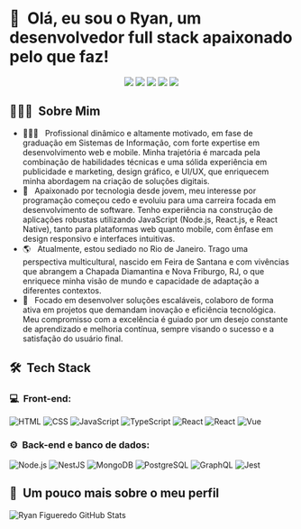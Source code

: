 <h1>👋 &nbsp;Olá, eu sou o Ryan, um desenvolvedor full stack apaixonado pelo que faz!</h1>
<p align="center">
<a href="https://instagram.com/dicasparadevs"><img src="https://img.shields.io/badge/-@dicasparadevs_-E4405F?style=flat-square&logo=Instagram&logoColor=white"/></a>
<a href="https://dicasparadevs.com.br"><img src="https://img.shields.io/badge/-dicasparadevs.com.br-3423A6?style=flat-square&logo=Google-Chrome&logoColor=white"/></a>
<a href="https://www.youtube.com/channel/UC8TRfZVb-M_ivbU9yiocTvQ"><img src="https://img.shields.io/badge/-dicasparadevs-D62422?style=flatsquare&labelColor=D62422&logo=youtube&logoColor=white"/></a>
<a href="https://www.linkedin.com/in/felipe-rocha-034871172"><img src="https://img.shields.io/badge/-Felipe%20Mota%20Rocha-0077B5?style=flat-square&logo=Linkedin&logoColor=white"/></a>
<a href="mailto:felipemota.rocha@gmail.com"><img src="https://img.shields.io/badge/-felipemota.rocha@gmail.com-D14836?style=flat-square&logo=Gmail&logoColor=white"/></a>

</p>

<h2>👨🏻‍💻 &nbsp;Sobre Mim</h2>

- 👨🏻‍💻 &nbsp; Profissional dinâmico e altamente motivado, em fase de graduação em Sistemas de Informação, com forte expertise em desenvolvimento web e mobile. Minha trajetória é marcada pela combinação de habilidades técnicas e uma sólida experiência em publicidade e marketing, design gráfico, e UI/UX, que enriquecem minha abordagem na criação de soluções digitais.
- 🚀 &nbsp; Apaixonado por tecnologia desde jovem, meu interesse por programação começou cedo e evoluiu para uma carreira focada em desenvolvimento de software. Tenho experiência na construção de aplicações robustas utilizando JavaScript (Node.js, React.js, e React Native), tanto para plataformas web quanto mobile, com ênfase em design responsivo e interfaces intuitivas.
- 🌎 &nbsp; Atualmente, estou sediado no Rio de Janeiro. Trago uma perspectiva multicultural, nascido em Feira de Santana e com vivências que abrangem a Chapada Diamantina e Nova Friburgo, RJ, o que enriquece minha visão de mundo e capacidade de adaptação a diferentes contextos.
-  💼 &nbsp; Focado em desenvolver soluções escaláveis, colaboro de forma ativa em projetos que demandam inovação e eficiência tecnológica. Meu compromisso com a excelência é guiado por um desejo constante de aprendizado e melhoria contínua, sempre visando o sucesso e a satisfação do usuário final.

<h2> 🛠 &nbsp;Tech Stack</h2>
<h3>💻 &nbsp;Front-end:</h3>

![HTML](https://img.shields.io/badge/-HTML-333333?style=flat&logo=HTML5)
![CSS](https://img.shields.io/badge/-CSS-333333?style=flat&logo=CSS3&logoColor=1572B6)
![JavaScript](https://img.shields.io/badge/-JavaScript-333333?style=flat&logo=javascript)
![TypeScript](https://img.shields.io/badge/-TypeScript-333333?style=flat&logo=typescript&logoColor=2D79C7)
![React](https://img.shields.io/badge/-React-333333?style=flat&logo=react)
![React](https://img.shields.io/badge/-React%20Native-333333?style=flat&logo=react)
![Vue](https://img.shields.io/badge/-Vue-333333?style=flat&logo=vue.js)

<h3>⚙️ &nbsp;Back-end e banco de dados:</h3>

![Node.js](https://img.shields.io/badge/-Node.js-333333?style=flat&logo=node.js)
![NestJS](https://img.shields.io/badge/-NestJS-333333?style=flat&logo=nestjs&logoColor=E535AB)
![MongoDB](https://img.shields.io/badge/-MongoDB-333333?style=flat&logo=mongodb)
![PostgreSQL](https://img.shields.io/badge/-PostgreSQL-333333?style=flat&logo=postgresql)
![GraphQL](https://img.shields.io/badge/-GraphQL-333333?style=flat&logo=graphql&logoColor=E535AB)
![Jest](https://img.shields.io/badge/-Jest-333333?style=flat&logo=jest&logoColor=E535AB)

<h2>🚀 &nbsp;Um pouco mais sobre o meu perfil</h2>

![Ryan Figueredo GitHub Stats](https://github-readme-stats.vercel.app/api?username=ryanfigueredo&show_icons=true&theme=dracula)
